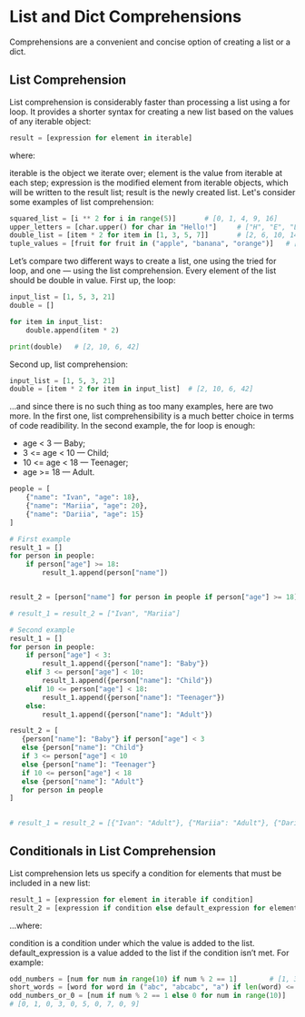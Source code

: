 # List and Dict Comprehensions
Comprehensions are a convenient and concise option of creating a list or a dict.

## List Comprehension
List comprehension is considerably faster than processing a list using a for loop. It provides a shorter syntax for creating a new list based on the values of any iterable object:

```python
result = [expression for element in iterable]
```


where:

iterable is the object we iterate over;
element is the value from iterable at each step;
expression is the modified element from iterable objects, which will be written to the result list;
result is the newly created list.
Let's consider some examples of list comprehension:


```python
squared_list = [i ** 2 for i in range(5)]		# [0, 1, 4, 9, 16]
upper_letters = [char.upper() for char in "Hello!"]		# ["H", "E", "L", "L", "O", "!"]
double_list = [item * 2 for item in [1, 3, 5, 7]]		# [2, 6, 10, 14]
tuple_values = [fruit for fruit in ("apple", "banana", "orange")]	# ["apple", "banana", "orange"]
```


Let’s compare two different ways to create a list, one using the tried for loop, and one — using the list comprehension. Every element of the list should be double in value. First up, the loop:
```python
input_list = [1, 5, 3, 21]
double = []

for item in input_list:
	double.append(item * 2)

print(double)	# [2, 10, 6, 42]
```


Second up, list comprehension:
```python
input_list = [1, 5, 3, 21]
double = [item * 2 for item in input_list]	# [2, 10, 6, 42]
```


…and since there is no such thing as too many examples, here are two more. In the first one, list comprehensibility is a much better choice in terms of code readibility. In the second example, the for loop is enough:

- age < 3 — Baby;
- 3 <= age < 10 — Child;
- 10 <= age < 18 — Teenager;
- age >= 18 — Adult.

```python
people = [
    {"name": "Ivan", "age": 18}, 
    {"name": "Mariia", "age": 20}, 
    {"name": "Dariia", "age": 15}
]

# First example
result_1 = []
for person in people:
	if person["age"] >= 18:
		result_1.append(person["name"])


result_2 = [person["name"] for person in people if person["age"] >= 18]

# result_1 = result_2 = ["Ivan", "Mariia"]

# Second example
result_1 = []
for person in people:
    if person["age"] < 3:
        result_1.append({person["name"]: "Baby"})
    elif 3 <= person["age"] < 10:
        result_1.append({person["name"]: "Child"})
    elif 10 <= person["age"] < 18:
        result_1.append({person["name"]: "Teenager"})
    else:
        result_1.append({person["name"]: "Adult"})

result_2 = [
   {person["name"]: "Baby"} if person["age"] < 3
   else {person["name"]: "Child"}
   if 3 <= person["age"] < 10
   else {person["name"]: "Teenager"}
   if 10 <= person["age"] < 18
   else {person["name"]: "Adult"}
   for person in people
]
 

# result_1 = result_2 = [{"Ivan": "Adult"}, {"Mariia": "Adult"}, {"Dariia": "Teenager"}]
```


## Conditionals in List Comprehension
List comprehension lets us specify a condition for elements that must be included in a new list:

```python
result_1 = [expression for element in iterable if condition]
result_2 = [expression if condition else default_expression for element in iterable]
```


…where:

condition is a condition under which the value is added to the list.
default_expression is a value added to the list if the condition isn’t met.
For example:

```python
odd_numbers = [num for num in range(10) if num % 2 == 1]		# [1, 3, 5, 7, 9]
short_words = [word for word in ("abc", "abcabc", "a") if len(word) <= 3]	# ["abc", "a"]
odd_numbers_or_0 = [num if num % 2 == 1 else 0 for num in range(10)]	
# [0, 1, 0, 3, 0, 5, 0, 7, 0, 9]
```
